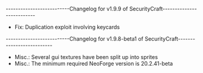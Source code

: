 --------------------------Changelog for v1.9.9 of SecurityCraft--------------------------

- Fix: Duplication exploit involving keycards

--------------------------Changelog for v1.9.8-beta1 of SecurityCraft--------------------------

- Misc.: Several gui textures have been split up into sprites
- Misc.: The minimum required NeoForge version is 20.2.41-beta